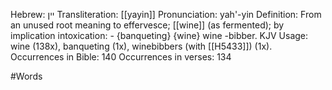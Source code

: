 Hebrew: יין
Transliteration: [[yayin]]
Pronunciation: yah'-yin
Definition: From an unused root meaning to effervesce;
[[wine]] (as fermented); by implication intoxication: - {banqueting} {wine} wine -bibber.
KJV Usage: wine (138x), banqueting (1x), winebibbers (with [[H5433]]) (1x).
Occurrences in Bible: 140
Occurrences in verses: 134

#Words 